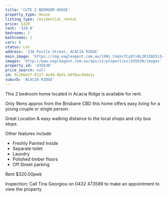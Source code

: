 ```yaml
---
title: 'CUTE 2 BEDROOM HOUSE'
property_type: House
listing_type: residential_rental
price: $320
rent: '320.0'
bedrooms: 2
bathrooms: 1
cars: 0
status: Let
address: '236 Postle Street, ACACIA RIDGE'
main_image: 'https://img.eagleagent.com.au/lKNj_C4qVv7CybTs0LZRJZAG51I=/1280x854/smart/https://s3-us-west-2.amazonaws.com/eagleagent-orig/images/6826242/416173037-image-M.jpg'
images: 'http://www.eagleagent.com.au/api/v2/properties/435630/images'
property_id: '435630'
price_search: null
id: 9c2b6e27-811f-4a3d-9b41-b8fbac444e1c
suburb: 'ACACIA RIDGE'
---
```

This 2 bedroom home located in Acacia Ridge is available for rent.

Only 9kms approx from the Brisbane CBD  this home offers easy living for a young couple or single person.

Great Location & easy walking distance to the local shops and city bus stops.

Other features include
- Freshly Painted Inside
- Separate toilet
- Laundry
- Polished timber floors
- Off Street parking

Rent $320.00pwk

Inspection; Call Tina Georgiou on 0432 473589 to make an appointment to view the property